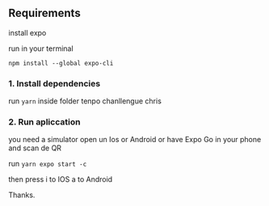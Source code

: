 

## Requirements

install expo

run in your terminal

`npm install --global expo-cli`

### 1. Install dependencies

run `yarn` inside folder tenpo chanllengue chris

### 2. Run apliccation


you need a simulator open un Ios or Android or have Expo Go in your phone and scan de QR

run `yarn expo start -c`

then press i to IOS a to Android


Thanks. 